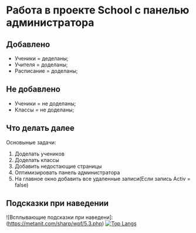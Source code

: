 # Работа в проекте School с панелью администратора


Добавлено
--------------------
* Ученики = деделаны;
* Учителя = доделаны;
* Расписание = доделаны;


Не добавлено
---------------------
* Ученики = не доделаны;
* Классы = не доделаны;

Что делать далее
---------------------
Основыные задачи:
  1) Доделать учеников
  2) Доделать классы
  3) Добавить недостающие страницы
  4) Оптимизировать панель администратора
  5) На главное окно добавить все удаленные записи(Если запись Activ = false)


Подсказки при наведении
---------------------
![Всплывающие подсказки при наведени]:(https://metanit.com/sharp/wpf/5.3.php)
[![Top Langs](https://github-readme-stats.vercel.app/api/top-langs/?username=Ryslan271)](https://github.com/Ryslan271/github-readme-stats)
